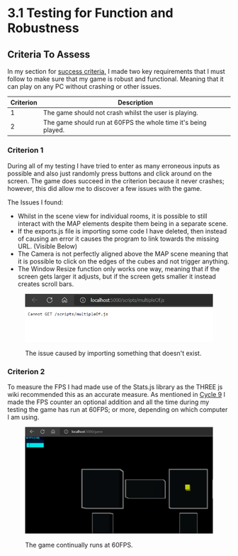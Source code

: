 # 3.1 Testing for Function and Robustness

## Criteria To Assess

In my section for [success criteria,](../1-analysis/1.5-success-criteria.md) I made two key requirements that I must follow to make sure that my game is robust and functional. Meaning that it can play on any PC without crashing or other issues.

| Criterion | Description                                                    |
| --------- | -------------------------------------------------------------- |
| 1         | The game should not crash whilst the user is playing.          |
| 2         | The game should run at 60FPS the whole time it's being played. |

### Criterion 1

During all of my testing I have tried to enter as many erroneous inputs as possible and also just randomly press buttons and click around on the screen. The game does succeed in the criterion because it never crashes; however, this did allow me to discover a few issues with the game.

The Issues I found:

* Whilst in the scene view for individual rooms, it is possible to still interact with the MAP elements despite them being in a separate scene.
* If the exports.js file is importing some code I have deleted, then instead of causing an error it causes the program to link towards the missing URL. (Visible Below)
* The Camera is not perfectly aligned above the MAP scene meaning that it is possible to click on the edges of the cubes and not trigger anything.
* The Window Resize function only works one way, meaning that if the screen gets larger it adjusts, but if the screen gets smaller it instead creates scroll bars.

<figure><img src="../.gitbook/assets/image (2).png" alt=""><figcaption><p>The issue caused by importing something that doesn't exist.</p></figcaption></figure>

### Criterion 2

To measure the FPS I had made use of the Stats.js library as the THREE js wiki recommended this as an accurate measure. As mentioned in [Cycle 9](../design-and-development/cycle-9-final-patch.md#development) I made the FPS counter an optional addition and all the time during my testing the game has run at 60FPS; or more, depending on which computer I am using.

<figure><img src="../.gitbook/assets/image.png" alt=""><figcaption><p>The game continually runs at 60FPS.</p></figcaption></figure>

